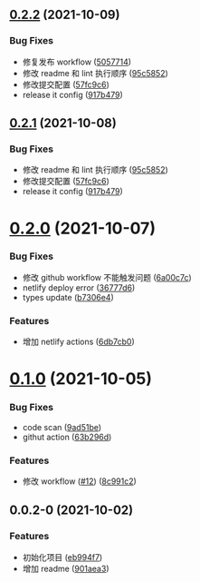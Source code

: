 ## [0.2.2](https://github.com/virgoone/react-cool-image/compare/0.2.0...v0.2.2) (2021-10-09)

### Bug Fixes

- 修复发布 workflow ([5057714](https://github.com/virgoone/react-cool-image/commit/5057714347c72e2d7dfa71ee527886820ff853ac))
- 修改 readme 和 lint 执行顺序 ([95c5852](https://github.com/virgoone/react-cool-image/commit/95c58521d4f591c984b4f0808262a20c484cf935))
- 修改提交配置 ([57fc9c6](https://github.com/virgoone/react-cool-image/commit/57fc9c6fdfea6fdb235cbeac9c4c2fd2acd3c5ba))
- release it config ([917b479](https://github.com/virgoone/react-cool-image/commit/917b4797b52e2af994681d80f97f6cccb0d1ef59))

## [0.2.1](https://github.com/virgoone/react-cool-image/compare/0.2.0...v0.2.1) (2021-10-08)

### Bug Fixes

- 修改 readme 和 lint 执行顺序 ([95c5852](https://github.com/virgoone/react-cool-image/commit/95c58521d4f591c984b4f0808262a20c484cf935))
- 修改提交配置 ([57fc9c6](https://github.com/virgoone/react-cool-image/commit/57fc9c6fdfea6fdb235cbeac9c4c2fd2acd3c5ba))
- release it config ([917b479](https://github.com/virgoone/react-cool-image/commit/917b4797b52e2af994681d80f97f6cccb0d1ef59))

# [0.2.0](https://github.com/virgoone/react-cool-image/compare/0.1.0...0.2.0) (2021-10-07)

### Bug Fixes

- 修改 github workflow 不能触发问题 ([6a00c7c](https://github.com/virgoone/react-cool-image/commit/6a00c7c695e2b55991c228e36ca237fc519c5626))
- netlify deploy error ([36777d6](https://github.com/virgoone/react-cool-image/commit/36777d621cf7253a244616572e643cc97c5da9b9))
- types update ([b7306e4](https://github.com/virgoone/react-cool-image/commit/b7306e4f71172259a8b8a63fc540f27359103c6f))

### Features

- 增加 netlify actions ([6db7cb0](https://github.com/virgoone/react-cool-image/commit/6db7cb031907e63ba60eaec830636f0c63a89b37))

# [0.1.0](https://github.com/virgoone/react-cool-image/compare/0.0.2-0...0.1.0) (2021-10-05)

### Bug Fixes

- code scan ([9ad51be](https://github.com/virgoone/react-cool-image/commit/9ad51bec0500ae54429253c8d82ee804988dca62))
- githut action ([63b296d](https://github.com/virgoone/react-cool-image/commit/63b296dd29bef7b8288fa4cc3c4fb6b19782e291))

### Features

- 修改 workflow ([#12](https://github.com/virgoone/react-cool-image/issues/12)) ([8c991c2](https://github.com/virgoone/react-cool-image/commit/8c991c298e4a3acca82c3c67a396218a93e1f3bf))

## 0.0.2-0 (2021-10-02)

### Features

- 初始化项目 ([eb994f7](https://github.com/virgoone/react-cool-image/commit/eb994f7bde18c9fc6da32a7cdc47f066c9ddb371))
- 增加 readme ([901aea3](https://github.com/virgoone/react-cool-image/commit/901aea36e817114a14d6b4f20f1b1d509acb934e))
